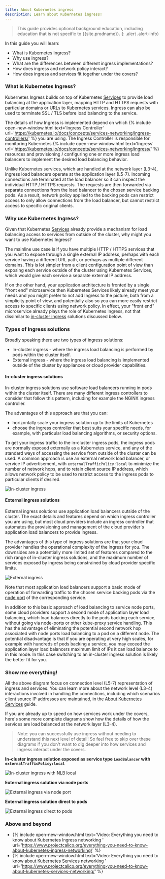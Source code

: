 ```yaml
---
title: About Kubernetes ingress
description: Learn about Kubernetes ingress!
---
```


> <span class="glyphicon glyphicon-info-sign"></span> This guide provides optional background education, including
> education that is not specific to {{site.prodname}}.
{: .alert .alert-info}

In this guide you will learn:
- What is Kubernetes Ingress?
- Why use ingress?
- What are the differences between different ingress implementations?
- How does ingress and network policy interact?
- How does ingress and services fit together under the covers?

### What is Kubernetes Ingress?

Kubernetes Ingress builds on top of Kubernetes [Services]({{site.baseurl}}/about/about-kubernetes-services) to provide
load balancing at the application layer, mapping HTTP and HTTPS requests with particular domains or URLs to Kubernetes
services. Ingress can also be used to terminate SSL / TLS before load balancing to the service.

The details of how Ingress is implemented depend on which {% include open-new-window.html text='Ingress Controller'
url='https://kubernetes.io/docs/concepts/services-networking/ingress-controllers/' %} you are using. The Ingress
Controller is responsible for monitoring Kubernetes {% include open-new-window.html text='Ingress'
url='https://kubernetes.io/docs/concepts/services-networking/ingress/' %} resources and provisioning / configuring one
or more ingress load balancers to implement the desired load balancing behavior.

Unlike Kubernetes services, which are handled at the network layer (L3-4), ingress load balancers operate at the
application layer (L5-7). Incoming connections are terminated at the load balancer so it can inspect the individual HTTP /
HTTPS requests. The requests are then forwarded via separate connections from the load balancer to the chosen service
backing pods. As a result, network policy applied to the backing pods can restrict access to only allow connections from the load
balancer, but cannot restrict access to specific original clients.

### Why use Kubernetes Ingress?

Given that Kubernetes [Services]({{site.baseurl}}/about/about-kubernetes-services) already provide a mechanism for load
balancing access to services from outside of the cluster, why might you want to use Kubernetes Ingress?

The mainline use case is if you have multiple HTTP / HTTPS services that you want to expose through a single external IP
address, perhaps with each service having a different URL path, or perhaps as multiple different domains. This is lot
simpler from a client configuration point of view than exposing each service outside of the cluster using Kubernetes
Services, which would give each service a separate external IP address.

If on the other hand, your application architecture is fronted by a single "front end" microservice then Kubernetes
Services likely already meet your needs and you might prefer to not add Ingress to the picture, both from a simplicity
point of view, and potentially also so you can more easily restrict access to specific clients using network policy.
In effect, your "front end" microservice already plays the role of Kubernetes Ingress, not that dissimilar to
[in-cluster ingress](#in-cluster-ingress-solutions) solutions discussed below.

### Types of Ingress solutions

Broadly speaking there are two types of ingress solutions:
- In-cluster ingress - where the ingress load balancing is performed by pods within the cluster itself.
- External ingress - where the ingress load balancing is implemented outside of the cluster by
  appliances or cloud provider capabilities.

#### In-cluster ingress solutions

In-cluster ingress solutions use software load balancers running in pods within the cluster itself. There are many
different ingress controllers to consider that follow this pattern, including for example the NGINX ingress controller.

The advantages of this approach are that you can: 
- horizontally scale your ingress solution up to the limits of Kubernetes
- choose the ingress controller that best suits your specific needs, for example, with particular load balancing
  algorithms, or security options.

To get your ingress traffic to the in-cluster ingress pods, the ingress pods are normally exposed externally as a
Kubernetes service, and any of the standard ways of accessing the service from outside of the cluster can be used. A
common approach is use an external network load balancer, or service IP advertisement, with
`externalTrafficPolicy:local` to minimize the number of network hops, and to retain client source IP address, which
allows network policy to be used to restrict access to the ingress pods to particular clients if desired.

![In-cluster ingress]({{site.baseurl}}/images/ingress-in-cluster.svg)

#### External ingress solutions

External ingress solutions use application load balancers outside of the cluster. The exact details and
features depend on which ingress controller you are using, but most cloud providers include an ingress controller that
automates the provisioning and management of the cloud provider's application load balancers to provide ingress.

The advantages of this type of ingress solutions are that your cloud provider handles the operational complexity of the
ingress for you.  The downsides are a potentially more limited set of features compared to the rich range of in-cluster
ingress solutions, and the maximum number of services exposed by ingress being constrained by cloud provider specific
limits.

![External ingress]({{site.baseurl}}/images/ingres-external.svg)

Note that most application load balancers support a basic mode of operation of forwarding traffic to the chosen service
backing pods via the [node port]({{site.baseurl}}/about/about-kubernetes-services#node-port-services) of the
corresponding service.

In addition to this basic approach of load balancing to service node ports, some cloud providers support a second mode
of application layer load balancing, which load balances directly to the pods backing each service, without going via
node-ports or other kube-proxy service handling. This has the advantage of eliminating the potential second network hop
associated with node ports load balancing to a pod on a different node. The potential disadvantage is that if you are
operating at very high scales, for example with hundreds of pods backing a service, you may exceed the application layer
load balancers maximum limit of IPs it can load balance to in this mode. In this case switching to an in-cluster ingress
solution is likely the better fit for you.

### Show me everything!

All the above diagram focus on connection level (L5-7) representation of ingress and services. You can learn more about
the network level (L3-4) interactions involved in handling the connections, including which scenarios client source IP
addresses are maintained, in the [About Kubernetes Services]({{site.baseurl/about/about-kubernetes-services}}) guide.

If you are already up to speed on how services work under the covers, here's some more complete diagrams show how the details
of how the services are load balanced at the network layer (L3-4). 

> Note: you can successfully use ingress without needing to understand this next level of detail! So feel free to skip
> over these diagrams if you don't want to dig deeper into how services and ingress interact under the covers.

**In-cluster ingress solution exposed as service type `LoadBalancer` with `externalTrafficPolicy:local`**

![In-cluster ingress with NLB local]({{site.baseurl}}/images/ingress-in-cluster-nlb-local.svg)

**External ingress solution via node ports**

![External ingress via node port]({{site.baseurl}}/images/ingress-external-node-ports.svg)

**External ingress solution direct to pods**

![External ingress direct to pods]({{site.baseurl}}/images/ingress-external-direct-to-pods.svg)

### Above and beyond

- {% include open-new-window.html text='Video: Everything you need to know about Kubernetes Ingress networking   '
  url='https://www.projectcalico.org/everything-you-need-to-know-about-kubernetes-ingress-networking/' %}
- {% include open-new-window.html text='Video: Everything you need to know about Kubernetes Services networking   '
  url='https://www.projectcalico.org/everything-you-need-to-know-about-kubernetes-services-networking/' %}
